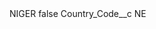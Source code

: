 <?xml version="1.0" encoding="UTF-8"?>
<CustomMetadata xmlns="http://soap.sforce.com/2006/04/metadata" xmlns:xsi="http://www.w3.org/2001/XMLSchema-instance" xmlns:xsd="http://www.w3.org/2001/XMLSchema">
    <label>NIGER</label>
    <protected>false</protected>
    <values>
        <field>Country_Code__c</field>
        <value xsi:type="xsd:string">NE</value>
    </values>
</CustomMetadata>
